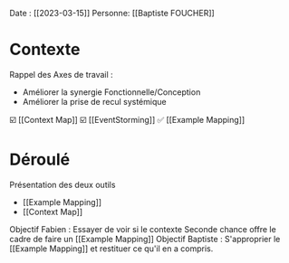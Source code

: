 Date : [[2023-03-15]]
Personne:  [[Baptiste FOUCHER]]

# Contexte

Rappel des Axes de travail :
- Améliorer la synergie Fonctionnelle/Conception
- Améliorer la prise de recul systémique

☑️ [[Context Map]]
☑️ [[EventStorming]]
✅ [[Example Mapping]]

# Déroulé

Présentation des deux outils
- [[Example Mapping]]
- [[Context Map]]

Objectif Fabien : Essayer de voir si le contexte Seconde chance offre le cadre de faire un [[Example Mapping]]
Objectif Baptiste : S'approprier le [[Example Mapping]] et restituer ce qu'il en a compris.